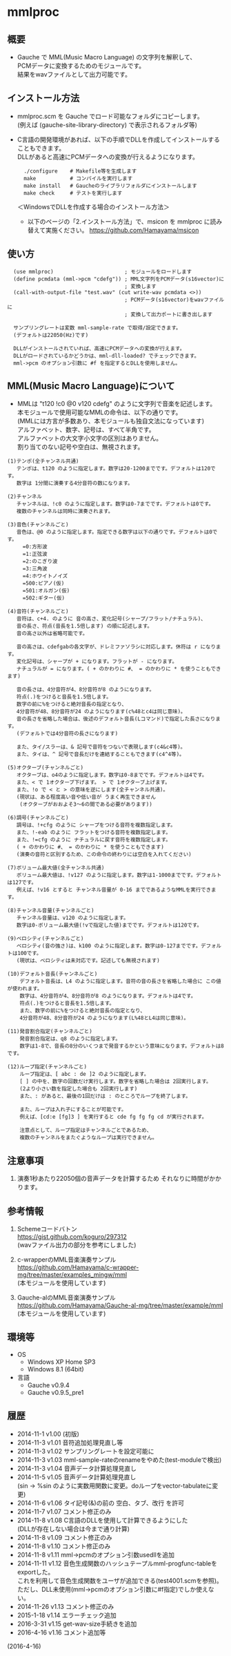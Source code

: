 # mmlproc

## 概要
- Gauche で MML(Music Macro Language) の文字列を解釈して、  
  PCMデータに変換するためのモジュールです。  
  結果をwavファイルとして出力可能です。


## インストール方法
- mmlproc.scm を Gauche でロード可能なフォルダにコピーします。  
  (例えば (gauche-site-library-directory) で表示されるフォルダ等)

- C言語の開発環境があれば、以下の手順でDLLを作成してインストールすることもできます。  
  DLLがあると高速にPCMデータへの変換が行えるようになります。
  ```
    ./configure    # Makefile等を生成します
    make           # コンパイルを実行します
    make install   # Gaucheのライブラリフォルダにインストールします
    make check     # テストを実行します
  ```
  ＜WindowsでDLLを作成する場合のインストール方法＞
  - 以下のページの「2.インストール方法」で、msicon を mmlproc に読み替えて実施ください。
    https://github.com/Hamayama/msicon


## 使い方
```
  (use mmlproc)                       ; モジュールをロードします
  (define pcmdata (mml->pcm "cdefg")) ; MML文字列をPCMデータ(s16vector)に
                                      ; 変換します
  (call-with-output-file "test.wav" (cut write-wav pcmdata <>))
                                      ; PCMデータ(s16vector)をwavファイルに
                                      ; 変換して出力ポートに書き出します

  サンプリングレートは変数 mml-sample-rate で取得/設定できます。
  (デフォルトは22050(Hz)です)

  DLLがインストールされていれば、高速にPCMデータへの変換が行えます。
  DLLがロードされているかどうかは、mml-dll-loaded? でチェックできます。
  mml->pcm のオプション引数に #f を指定するとDLLを使用しません。
```


## MML(Music Macro Language)について
- MMLは "t120 !c0 @0 v120 cdefg" のように文字列で音楽を記述します。  
  本モジュールで使用可能なMMLの命令は、以下の通りです。  
  (MMLには方言が多数あり、本モジュールも独自文法になっています)  
  アルファベット、数字、記号は、すべて半角です。  
  アルファベットの大文字小文字の区別はありません。  
  割り当てのない記号や空白は、無視されます。
```
(1)テンポ(全チャンネル共通)
   テンポは、t120 のように指定します。数字は20-1200までです。デフォルトは120です。
   数字は 1分間に演奏する4分音符の数になります。

(2)チャンネル
   チャンネルは、!c0 のように指定します。数字は0-7までです。デフォルトは0です。
   複数のチャンネルは同時に演奏されます。

(3)音色(チャンネルごと)
   音色は、@0 のように指定します。指定できる数字は以下の通りです。デフォルトは0です。
     =0:方形波
     =1:正弦波
     =2:のこぎり波
     =3:三角波
     =4:ホワイトノイズ
     =500:ピアノ(仮)
     =501:オルガン(仮)
     =502:ギター(仮)

(4)音符(チャンネルごと)
   音符は、c+4. のように 音の高さ、変化記号(シャープ/フラット/ナチュラル)、
   音の長さ、符点(音長を1.5倍します) の順に記述します。
   音の高さ以外は省略可能です。

   音の高さは、cdefgabの各文字が、ドレミファソラシに対応します。休符は r になります。
   変化記号は、シャープが + になります。フラットが - になります。
   ナチュラルが = になります。( + のかわりに #、 = のかわりに * を使うこともできます)

   音の長さは、4分音符が4、8分音符が8 のようになります。
   符点(.)をつけると音長を1.5倍します。
   数字の前に%をつけると絶対音長の指定となり、
   4分音符が48、8分音符が24 のようになります(c%48とc4は同じ意味)。
   音の長さを省略した場合は、後述のデフォルト音長(Lコマンド)で指定した長さになります。
   (デフォルトでは4分音符の長さになります)

   また、タイ/スラーは、& 記号で音符をつないで表現します(c4&c4等)。
   また、タイは、^ 記号で音長だけを連結することもできます(c4^4等)。

(5)オクターブ(チャンネルごと)
   オクターブは、o4のように指定します。数字は0-8までです。デフォルトは4です。
   また、< で 1オクターブ下げます。 > で 1オクターブ上げます。
   また、!o で < と > の意味を逆にします(全チャンネル共通)。
   (現状は、ある程度高い音や低い音が うまく再生できません
    (オクターブがおおよそ3～6の間である必要があります))

(6)調号(チャンネルごと)
   調号は、!+cfg のように シャープをつける音符を複数指定します。
   また、!-eab のように フラットをつける音符を複数指定します。
   また、!=cfg のように ナチュラルに戻す音符を複数指定します。
   ( + のかわりに #、 = のかわりに * を使うこともできます)
   (演奏の音符と区別するため、この命令の終わりには空白を入れてください)

(7)ボリューム最大値(全チャンネル共通)
   ボリューム最大値は、!v127 のように指定します。数字は1-1000までです。デフォルトは127です。
   例えば、!v16 とすると チャンネル音量が 0-16 までであるようなMMLを実行できます。

(8)チャンネル音量(チャンネルごと)
   チャンネル音量は、v120 のように指定します。
   数字は0-ボリューム最大値(!vで指定した値)までです。デフォルトは120です。

(9)ベロシティ(チャンネルごと)
   ベロシティ(音の強さ)は、k100 のように指定します。数字は0-127までです。デフォルトは100です。
   (現状は、ベロシティは未対応です。記述しても無視されます)

(10)デフォルト音長(チャンネルごと)
    デフォルト音長は、L4 のように指定します。音符の音の長さを省略した場合に この値が使われます。
    数字は、4分音符が4、8分音符が8 のようになります。デフォルトは4です。
    符点(.)をつけると音長を1.5倍します。
    また、数字の前に%をつけると絶対音長の指定となり、
    4分音符が48、8分音符が24 のようになります(L%48とL4は同じ意味)。

(11)発音割合指定(チャンネルごと)
    発音割合指定は、q8 のように指定します。
    数字は1-8で、音長の8分のいくつまで発音するかという意味になります。デフォルトは8です。

(12)ループ指定(チャンネルごと)
    ループ指定は、[ abc : de ]2 のように指定します。
    [ ] の中を、数字の回数だけ実行します。数字を省略した場合は 2回実行します。
    (2より小さい数を指定した場合も 2回実行します)
    また、: があると、最後の1回だけは : のところでループを終了します。

    また、ループは入れ子にすることが可能です。
    例えば、[cd:e [fg]3 ] を実行すると cde fg fg fg cd が実行されます。

    注意点として、ループ指定はチャンネルごとであるため、
    複数のチャンネルをまたぐようなループは実行できません。
```


## 注意事項
1. 演奏1秒あたり22050個の音声データを計算するため それなりに時間がかかります。


## 参考情報
1. Schemeコードバトン  
   https://gist.github.com/koguro/297312  
   (wavファイル出力の部分を参考にしました)

2. c-wrapperのMML音楽演奏サンプル  
   https://github.com/Hamayama/c-wrapper-mg/tree/master/examples_mingw/mml  
   (本モジュールを使用しています)

3. Gauche-alのMML音楽演奏サンプル  
   https://github.com/Hamayama/Gauche-al-mg/tree/master/example/mml  
   (本モジュールを使用しています)

## 環境等
- OS
  - Windows XP Home SP3
  - Windows 8.1 (64bit)
- 言語
  - Gauche v0.9.4
  - Gauche v0.9.5_pre1

## 履歴
- 2014-11-1  v1.00 (初版)
- 2014-11-3  v1.01 音符追加処理見直し等
- 2014-11-3  v1.02 サンプリングレートを設定可能に
- 2014-11-3  v1.03 mml-sample-rateのrenameをやめた(test-moduleで検出)
- 2014-11-3  v1.04 音声データ計算処理見直し
- 2014-11-5  v1.05 音声データ計算処理見直し  
  (sin → %sin のように実数用関数に変更。doループをvector-tabulateに変更)
- 2014-11-6  v1.06 タイ記号(&)の前の 空白、タブ、改行 を許可
- 2014-11-7  v1.07 コメント修正のみ
- 2014-11-8  v1.08 C言語のDLLを使用して計算できるようにした  
  (DLLが存在しない場合は今まで通り計算)
- 2014-11-8  v1.09 コメント修正のみ
- 2014-11-8  v1.10 コメント修正のみ
- 2014-11-8  v1.11 mml->pcmのオプション引数usedllを追加
- 2014-11-11 v1.12 音色生成関数のハッシュテープルmml-progfunc-tableをexportした。  
                   これを利用して音色生成関数をユーザが追加できる(test4001.scmを参照)。  
                   ただし、DLL未使用(mml->pcmのオプション引数に#f指定)でしか使えない。
- 2014-11-26 v1.13 コメント修正のみ
- 2015-1-18  v1.14 エラーチェック追加
- 2016-3-31  v1.15 get-wav-size手続きを追加
- 2016-4-16  v1.16 コメント追加等


(2016-4-16)
